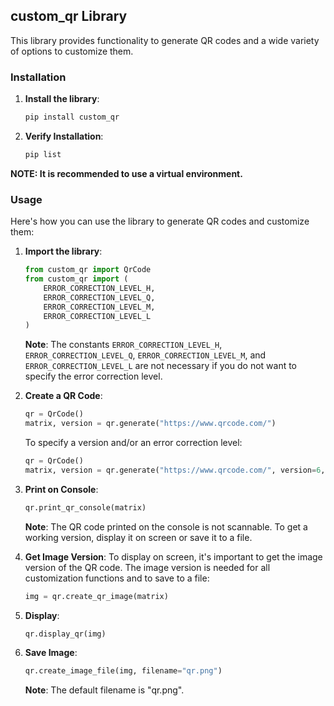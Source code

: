 ## custom_qr Library

This library provides functionality to generate QR codes and a wide variety of options to customize them.

### Installation

1. **Install the library**:
    ```sh
    pip install custom_qr
    ```

2. **Verify Installation**:
    ```sh
    pip list
    ```

**NOTE: It is recommended to use a virtual environment.**

### Usage 

Here's how you can use the library to generate QR codes and customize them:

1. **Import the library**:
    ```python
    from custom_qr import QrCode
    from custom_qr import (
        ERROR_CORRECTION_LEVEL_H,
        ERROR_CORRECTION_LEVEL_Q,
        ERROR_CORRECTION_LEVEL_M,
        ERROR_CORRECTION_LEVEL_L
    )
    ```
    **Note**: The constants `ERROR_CORRECTION_LEVEL_H`, `ERROR_CORRECTION_LEVEL_Q`, `ERROR_CORRECTION_LEVEL_M`, and `ERROR_CORRECTION_LEVEL_L` are not necessary if you do not want to specify the error correction level.

2. **Create a QR Code**:
   ```python
   qr = QrCode()
   matrix, version = qr.generate("https://www.qrcode.com/")
   ```
   To specify a version and/or an error correction level:
   ```python
   qr = QrCode()
   matrix, version = qr.generate("https://www.qrcode.com/", version=6, error_correction=ERROR_CORRECTION_LEVEL_Q)
   ```

3. **Print on Console**:
   ```python
   qr.print_qr_console(matrix)
   ```
   **Note**: The QR code printed on the console is not scannable. To get a working version, display it on screen or save it to a file.

4. **Get Image Version**:
   To display on screen, it's important to get the image version of the QR code. The image version is needed for all customization functions and to save to a file:
   ```python
   img = qr.create_qr_image(matrix)
   ```

5. **Display**:
   ```python
   qr.display_qr(img)
   ```

6. **Save Image**:
   ```python
   qr.create_image_file(img, filename="qr.png")
   ```
   **Note**: The default filename is "qr.png".